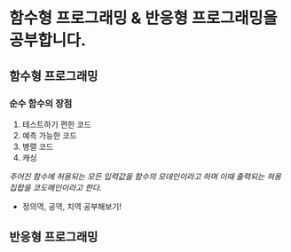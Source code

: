 # 함수형 프로그래밍 & 반응형 프로그래밍을 공부합니다.

## 함수형 프로그래밍

### 순수 함수의 장점

1. 테스트하기 편한 코드
2. 예측 가능한 코드
3. 병렬 코드
4. 캐싱

*주어진 함수에 허용되는 모든 입력값을 함수의 모데인이라고 하며 이때 출력되는 혀용 집합을 코도메인이라고 한다.*

- 정의역, 공역, 치역 공부해보기!

## 반응형 프로그래밍


